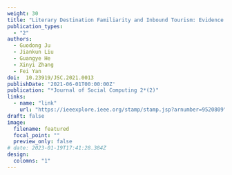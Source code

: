 ```yaml
---
weight: 30
title: "Literary Destination Familiarity and Inbound Tourism: Evidence from Mainland China"
publication_types:
  - "2"
authors:
  - Guodong Ju
  - Jiankun Liu
  - Guangye He
  - Xinyi Zhang
  - Fei Yan
doi:  10.23919/JSC.2021.0013
publishDate: '2021-06-01T00:00:00Z'
publication: "*Journal of Social Computing 2*(2)"
links:
  - name: "link"
    url: "https://ieeexplore.ieee.org/stamp/stamp.jsp?arnumber=9520809"
draft: false
image:
  filename: featured
  focal_point: ""
  preview_only: false
# date: 2023-01-19T17:41:28.384Z
design:
  colomns: "1"
---
```

